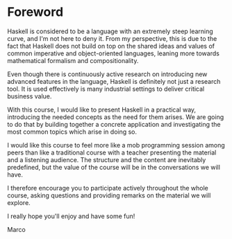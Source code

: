 # Foreword

Haskell is considered to be a language with an extremely steep learning curve, and I'm not here to deny it. From my perspective, this is due to the fact that Haskell does not build on top on the shared ideas and values of common imperative and object-oriented languages, leaning more towards mathematical formalism and compositionality.

Even though there is continuously active research on introducing new advanced features in the language, Haskell is definitely not just a research tool. It is used effectively is many industrial settings to deliver critical business value.

With this course, I would like to present Haskell in a practical way, introducing the needed concepts as the need for them arises. We are going to do that by building together a concrete application and investigating the most common topics which arise in doing so.

I would like this course to feel more like a mob programming session among peers than like a traditional course with a teacher presenting the material and a listening audience. The structure and the content are inevitably predefined, but the value of the course will be in the conversations we will have.

I therefore encourage you to participate actively throughout the whole course, asking questions and providing remarks on the material we will explore.

I really hope you'll enjoy and have some fun!

Marco
